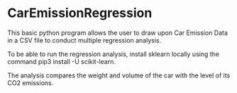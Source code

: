 # CarEmissionRegression

This basic python program allows the user to draw upon Car Emission Data in a CSV file to conduct multiple regression analysis.

To be able to run the regression analysis, install sklearn locally using the command pip3 install -U scikit-learn.

The analysis compares the weight and volume of the car with the level of its CO2 emissions.
